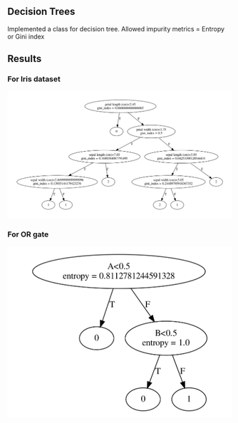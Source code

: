 ## Decision Trees

Implemented a class for decision tree. 
Allowed impurity metrics = Entropy or Gini index


## Results


### For Iris dataset

![graph](./Images/Iris.png)


### For OR gate

![graph](./Images/OR_Gate.png)